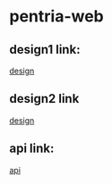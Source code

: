 # pentria-web

## design1 link:

[design](https://www.figma.com/file/sH2rUmwKyK73CSL7ZjK1Ax/Pentria-Web-Design?node-id=9-130&t=JofP1QnrXk9NJQ8E-0)
## design2 link 
[design](https://www.figma.com/file/uzpHFWAasefwEMpIGSxBDM/Pentria-Developers?node-id=0-1)
## api link:

[api](https://pentria-apiv1-4w2bw.ondigitalocean.app/graphql)
